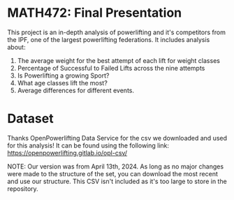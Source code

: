 # MATH472: Final Presentation

This project is an in-depth analysis of powerlifting and it's competitors
from the IPF, one of the largest powerlifting federations. It includes
analysis about:
1) The average weight for the best attempt of each lift for weight classes
2) Percentage of Successful to Failed Lifts across the nine attempts
3) Is Powerlifting a growing Sport?
4) What age classes lift the most?
5) Average differences for different events.

# Dataset
Thanks OpenPowerlifting Data Service for the csv we downloaded and used for
this analysis! It can be found using the following link:
https://openpowerlifting.gitlab.io/opl-csv/

NOTE: Our version was from April 13th, 2024. As long as no major changes
were made to the structure of the set, you can download the most recent
and use our structure. This CSV isn't included as it's too large to 
store in the repository.
